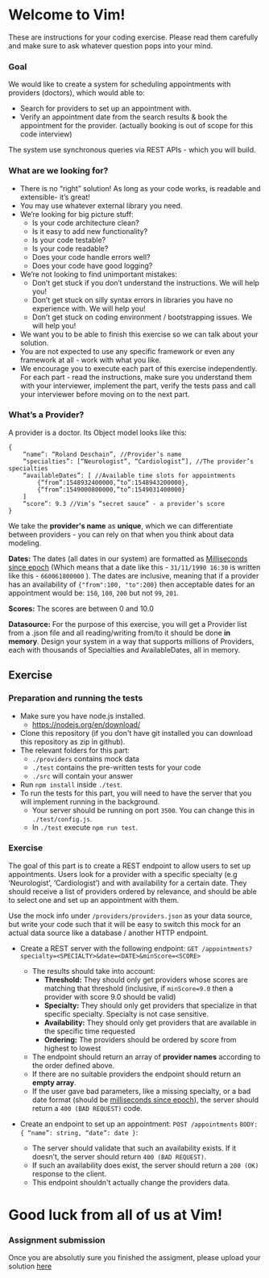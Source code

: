# Welcome to Vim!

These are instructions for your coding exercise. Please read them carefully and make sure to ask whatever question pops into your mind.

### Goal

We would like to create a system for scheduling appointments with providers (doctors), which would able to:

- Search for providers to set up an appointment with.
- Verify an appointment date from the search results & book the appointment for the provider. (actually booking is out of scope for this code interview)

The system use synchronous queries via REST APIs - which you will build.

### What are we looking for?

- There is no “right” solution! As long as your code works, is readable and extensible- it’s great!
- You may use whatever external library you need.
- We’re looking for big picture stuff:
  - Is your code architecture clean?
  - Is it easy to add new functionality?
  - Is your code testable?
  - Is your code readable?
  - Does your code handle errors well?
  - Does your code have good logging?
- We’re not looking to find unimportant mistakes:
  - Don’t get stuck if you don’t understand the instructions. We will help you!
  - Don’t get stuck on silly syntax errors in libraries you have no experience with. We will help you!
  - Don’t get stuck on coding environment / bootstrapping issues. We will help you!
- We want you to be able to finish this exercise so we can talk about your solution.
- You are not expected to use any specific framework or even any framework at all - work with what you like.
- We encourage you to execute each part of this exercise independently. For each part - read the instructions, make sure you understand them with your interviewer, implement the part, verify the tests pass and call your interviewer before moving on to the next part.

### What’s a Provider?

A provider is a doctor. Its Object model looks like this:

```
{
    “name”: “Roland Deschain”, //Provider’s name
    “specialties”: [“Neurologist”, “Cardiologist”], //The provider’s specialties
    “availableDates”: [ //Available time slots for appointments
        {“from”:1548932400000,”to”:1548943200000},
        {“from”:1549000800000,”to”:1549031400000}
    ]
    “score”: 9.3 //Vim’s “secret sauce” - a provider’s score
}
```

We take the **provider's name** as **unique**, which we can differentiate between providers - you can rely on that when you think about data modeling.

**Dates:** The dates (all dates in our system) are formatted as [Milliseconds since epoch](https://currentmillis.com/?now#unix-timestamp) (Which means that a date like this - `31/11/1990 16:30` is written like this - `660061800000` ).
The dates are inclusive, meaning that if a provider has an availability of `{"from":100, "to":200}` then acceptable dates for an appointment would be: `150`, `100`, `200` but not `99`, `201`.

**Scores:** The scores are between 0 and 10.0

**Datasource:** For the purpose of this exercise, you will get a Provider list from a .json file and all reading/writing from/to it should be done **in memory**. Design your system in a way that supports millions of Providers, each with thousands of Specialties and AvailableDates, all in memory.

## Exercise

### Preparation and running the tests

- Make sure you have node.js installed.
  - https://nodejs.org/en/download/
- Clone this repository (if you don't have git installed you can download this repository as zip in github).
- The relevant folders for this part:
  - `./providers` contains mock data
  - `./test` contains the pre-written tests for your code
  - `./src` will contain your answer
- Run `npm install` inside `./test`.
- To run the tests for this part, you will need to have the server that you will implement running in the background.
  - Your server should be running on port `3500`. You can change this in `./test/config.js`.
  - In `./test` execute `npm run test`.

### Exercise

The goal of this part is to create a REST endpoint to allow users to set up appointments. Users look for a provider with a specific specialty (e.g ‘Neurologist’, ‘Cardiologist’) and with availability for a certain date. They should receive a list of providers ordered by relevance, and should be able to select one and set up an appointment with them.

Use the mock info under `/providers/providers.json` as your data source, but write your code such that it will be easy to switch this mock for an actual data source like a database / another HTTP endpoint.

- Create a REST server with the following endpoint:
  `GET /appointments?specialty=<SPECIALTY>&date=<DATE>&minScore=<SCORE>`

  - The results should take into account:
    - **Threshold:** They should only get providers whose scores are matching that threshold <SCORE> (inclusive, if `minScore=9.0` then a provider with score 9.0 should be valid)
    - **Specialty:** They should only get providers that specialize in that specific specialty. Specialty is not case sensitive.
    - **Availability:** They should only get providers that are available in the specific time requested
    - **Ordering:** The providers should be ordered by score from highest to lowest
  - The endpoint should return an array of **provider names** according to the order defined above.
  - If there are no suitable providers the endpoint should return an **empty array**.
  - If the user gave bad parameters, like a missing specialty, or a bad date format (should be [milliseconds since epoch](https://currentmillis.com/?now#unix-timestamp)), the server should return a `400 (BAD REQUEST)` code.

- Create an endpoint to set up an appointment:
  `POST /appointments`
  `BODY: { “name”: string, “date”: date }`:
  - The server should validate that such an availability exists. If it doesn’t, the server should return `400 (BAD REQUEST)`.
  - If such an availability does exist, the server should return a `200 (OK)` response to the client.
  - This endpoint shouldn't actually change the providers data.

# Good luck from all of us at Vim!

### Assignment submission

Once you are absolutly sure you finished the assigment, please upload your solution [here](https://www.dropbox.com/request/corgAlMusPJyMz44Wwdy)
